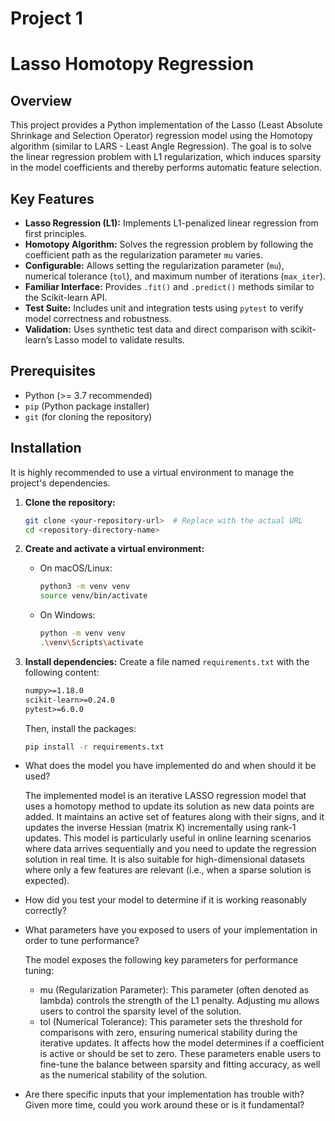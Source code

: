 # Project 1 

# Lasso Homotopy Regression

## Overview

This project provides a Python implementation of the Lasso (Least Absolute Shrinkage and Selection Operator) regression model using the Homotopy algorithm (similar to LARS - Least Angle Regression). The goal is to solve the linear regression problem with L1 regularization, which induces sparsity in the model coefficients and thereby performs automatic feature selection.

## Key Features

* **Lasso Regression (L1):** Implements L1-penalized linear regression from first principles.
* **Homotopy Algorithm:** Solves the regression problem by following the coefficient path as the regularization parameter `mu` varies.
* **Configurable:** Allows setting the regularization parameter (`mu`), numerical tolerance (`tol`), and maximum number of iterations (`max_iter`).
* **Familiar Interface:** Provides `.fit()` and `.predict()` methods similar to the Scikit-learn API.
* **Test Suite:** Includes unit and integration tests using `pytest` to verify model correctness and robustness.
* **Validation:** Uses synthetic test data and direct comparison with scikit-learn’s Lasso model to validate results.

## Prerequisites

* Python (>= 3.7 recommended)
* `pip` (Python package installer)
* `git` (for cloning the repository)

## Installation

It is highly recommended to use a virtual environment to manage the project's dependencies.

1. **Clone the repository:**
    ```bash
    git clone <your-repository-url>  # Replace with the actual URL
    cd <repository-directory-name>
    ```

2. **Create and activate a virtual environment:**
    - On macOS/Linux:
        ```bash
        python3 -m venv venv
        source venv/bin/activate
        ```
    - On Windows:
        ```bash
        python -m venv venv
        .\venv\Scripts\activate
        ```

3. **Install dependencies:**
    Create a file named `requirements.txt` with the following content:
    ```txt
    numpy>=1.18.0
    scikit-learn>=0.24.0
    pytest>=6.0.0
    ```
    Then, install the packages:
    ```bash
    pip install -r requirements.txt
    ```

* What does the model you have implemented do and when should it be used?

  The implemented model is an iterative LASSO regression model that uses a homotopy method to update its solution as new data points are added. It maintains an active set of features along with their signs, and it updates the inverse Hessian (matrix K) incrementally using rank-1 updates. This model is particularly useful in online learning scenarios where data arrives sequentially and you need to update the regression solution in real time. It is also suitable for high-dimensional datasets where only a few features are relevant (i.e., when a sparse solution is expected).
* How did you test your model to determine if it is working reasonably correctly?
  
* What parameters have you exposed to users of your implementation in order to tune performance?

  The model exposes the following key parameters for performance tuning:
    - mu (Regularization Parameter): This parameter (often denoted as lambda) controls the strength of the L1 penalty. Adjusting mu allows users to control the sparsity level of the solution.
    - tol (Numerical Tolerance): This parameter sets the threshold for comparisons with zero, ensuring numerical stability during the iterative updates. It affects how the model determines if a coefficient is active or should be set to zero.
These parameters enable users to fine-tune the balance between sparsity and fitting accuracy, as well as the numerical stability of the solution.
* Are there specific inputs that your implementation has trouble with? Given more time, could you work around these or is it fundamental?

